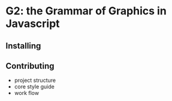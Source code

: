 # G2: the Grammar of Graphics in Javascript

## Installing

## Contributing

- project structure
- core style guide
- work flow